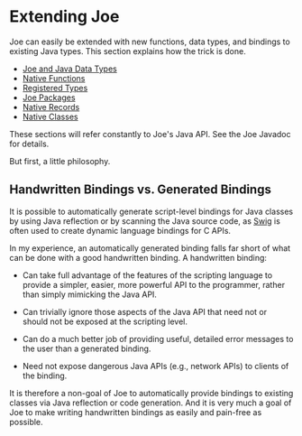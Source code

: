 # Extending Joe

Joe can easily be extended with new functions, data types, and bindings
to existing Java types.  This section explains how the trick is done.

- [Joe and Java Data Types](java_types.md)
- [Native Functions](native_functions.md)
- [Registered Types](registered_types.md)
- [Joe Packages](packages.md)
- [Native Records](native_records.md)
- [Native Classes](native_classes.md)

These sections will refer constantly to Joe's Java API.  See the 
Joe Javadoc for details.

But first, a little philosophy.

## Handwritten Bindings vs. Generated Bindings

It is possible to automatically generate script-level bindings for Java classes
by using Java reflection or by scanning the Java source code, as
[Swig](https://swig.org) is often used to create dynamic language bindings for C APIs.

In my experience, an automatically generated binding falls far short of what 
can be done with a good handwritten binding.  A handwritten binding:

- Can take full advantage of the features of the scripting language to 
  provide a simpler, easier, more powerful API to the programmer, rather than
  simply mimicking the Java API.
 
- Can trivially ignore those aspects of the Java API
  that need not or should not be exposed at the scripting level.

- Can do a much better job of providing useful, detailed error messages
  to the user than a generated binding.
 
- Need not expose dangerous Java APIs (e.g., network APIs) to clients of
  the binding.

It is therefore a non-goal of Joe to automatically provide bindings to 
existing classes via Java reflection or code generation.  And it is very much 
a goal of Joe to make writing handwritten bindings as easily and 
pain-free as possible.


